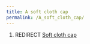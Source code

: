 ```yaml
---
title: A soft cloth cap
permalink: /A_soft_cloth_cap/
---
```


1.  REDIRECT [Soft cloth cap](Soft_cloth_cap "wikilink")